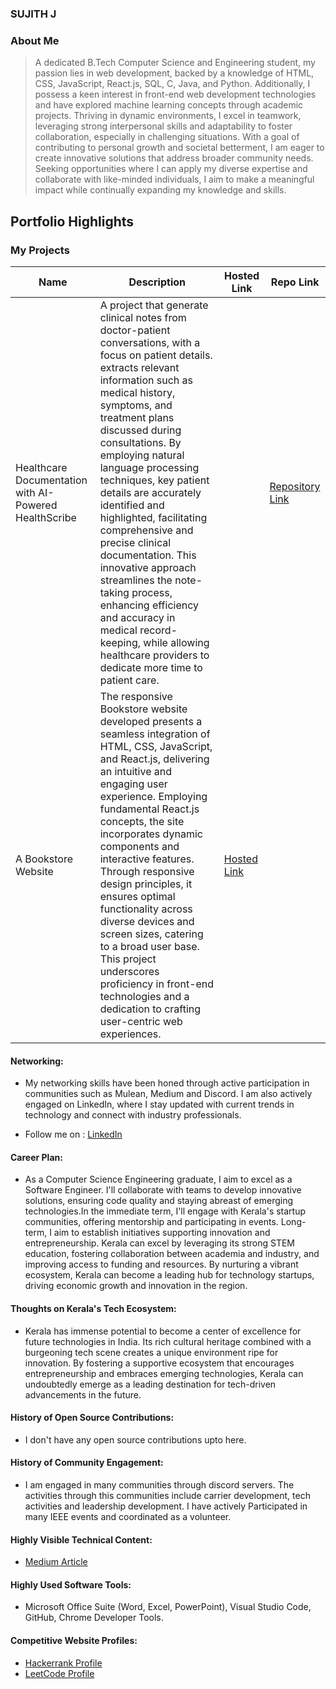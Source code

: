 ### SUJITH J

### About Me

> A dedicated B.Tech Computer Science and Engineering student, my passion lies in web development, backed by a knowledge of HTML, CSS, JavaScript, React.js, SQL, C, Java, and Python. Additionally, I possess a keen interest in front-end web development technologies and have explored machine learning concepts through academic projects. Thriving in dynamic environments, I excel in teamwork, leveraging strong interpersonal skills and adaptability to foster collaboration, especially in challenging situations. With a goal of contributing to personal growth and societal betterment, I am eager to create innovative solutions that address broader community needs. Seeking opportunities where I can apply my diverse expertise and collaborate with like-minded individuals, I aim to make a meaningful impact while continually expanding my knowledge and skills.


## Portfolio Highlights

### My Projects

| Name                | Description                                                               | Hosted Link                              | Repo Link                                                      |
|---------------------|---------------------------------------------------------------------------|------------------------------------------|----------------------------------------------------------------|
| Healthcare Documentation with AI-Powered HealthScribe | A project that generate clinical notes from doctor-patient conversations, with a focus on patient details. extracts relevant information such as medical history, symptoms, and treatment plans discussed during consultations. By employing natural language processing techniques, key patient details are accurately identified and highlighted, facilitating comprehensive and precise clinical documentation. This innovative approach streamlines the note-taking process, enhancing efficiency and accuracy in medical record-keeping, while allowing healthcare providers to dedicate more time to patient care.                                             |           | [Repository Link](https://github.com/sujithjayaprakash/healthscribe)   
| A Bookstore Website | The responsive Bookstore website developed presents a seamless integration of HTML, CSS, JavaScript, and React.js, delivering an intuitive and engaging user experience. Employing fundamental React.js concepts, the site incorporates dynamic components and interactive features. Through responsive design principles, it ensures optimal functionality across diverse devices and screen sizes, catering to a broad user base. This project underscores proficiency in front-end technologies and a dedication to crafting user-centric web experiences.                                             | [Hosted Link](https://onlinebookstore-website-sujithjp.netlify.app/)  |         | [Repository Link](https://github.com/sujithjayaprakash/book-store-website-project)  


#### Networking:

- My networking skills have been honed through active participation in communities such as Mulean, Medium and Discord. I am also actively engaged on LinkedIn, where I stay updated with current trends in technology and connect with industry professionals.

- Follow me on : [LinkedIn](https://www.linkedin.com/in/sujith-jayaprakash-291453288/)

#### Career Plan:

- As a Computer Science Engineering graduate, I aim to excel as a Software Engineer. I'll collaborate with teams to develop innovative solutions, ensuring code quality and staying abreast of emerging technologies.In the immediate term, I'll engage with Kerala's startup communities, offering mentorship and participating in events. Long-term, I aim to establish initiatives supporting innovation and entrepreneurship. Kerala can excel by leveraging its strong STEM education, fostering collaboration between academia and industry, and improving access to funding and resources. By nurturing a vibrant ecosystem, Kerala can become a leading hub for technology startups, driving economic growth and innovation in the region. 

#### Thoughts on Kerala's Tech Ecosystem:

- Kerala has immense potential to become a center of excellence for future technologies in India. Its rich cultural heritage combined with a burgeoning tech scene creates a unique environment ripe for innovation. By fostering a supportive ecosystem that encourages entrepreneurship and embraces emerging technologies, Kerala can undoubtedly emerge as a leading destination for tech-driven advancements in the future.

#### History of Open Source Contributions:

- I don't have any open source contributions upto here.

#### History of Community Engagement:

-  I am engaged in many communities through discord servers. The activities through this communities include carrier development, tech activities and leadership development. I have actively Participated in many IEEE events and coordinated as a volunteer.

#### Highly Visible Technical Content:

- [Medium Article](https://medium.com/@sujith.j_3574/healthcare-documentation-with-ai-powered-health-scribe-be3d5fb71466)

#### Highly Used Software Tools:

- Microsoft Office Suite (Word, Excel, PowerPoint), Visual Studio Code, GitHub, Chrome Developer Tools.

#### Competitive Website Profiles:

- [Hackerrank Profile](https://www.hackerrank.com/profile/sujithjayapraka1)
- [LeetCode Profile](https://leetcode.com/_sujit_jyprks_/)
